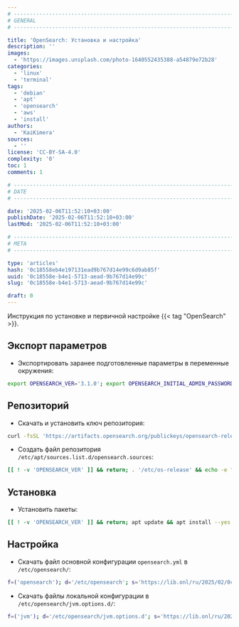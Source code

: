 ```yaml
---
# -------------------------------------------------------------------------------------------------------------------- #
# GENERAL
# -------------------------------------------------------------------------------------------------------------------- #

title: 'OpenSearch: Установка и настройка'
description: ''
images:
  - 'https://images.unsplash.com/photo-1640552435388-a54879e72b28'
categories:
  - 'linux'
  - 'terminal'
tags:
  - 'debian'
  - 'apt'
  - 'opensearch'
  - 'aws'
  - 'install'
authors:
  - 'KaiKimera'
sources:
  - ''
license: 'CC-BY-SA-4.0'
complexity: '0'
toc: 1
comments: 1

# -------------------------------------------------------------------------------------------------------------------- #
# DATE
# -------------------------------------------------------------------------------------------------------------------- #

date: '2025-02-06T11:52:10+03:00'
publishDate: '2025-02-06T11:52:10+03:00'
lastMod: '2025-02-06T11:52:10+03:00'

# -------------------------------------------------------------------------------------------------------------------- #
# META
# -------------------------------------------------------------------------------------------------------------------- #

type: 'articles'
hash: '0c18558eb4e197131ead9b767d14e99c6d9ab85f'
uuid: '0c18558e-b4e1-5713-aead-9b767d14e99c'
slug: '0c18558e-b4e1-5713-aead-9b767d14e99c'

draft: 0
---
```


Инструкция по установке и первичной настройке {{< tag "OpenSearch" >}}.

<!--more-->

## Экспорт параметров

- Экспортировать заранее подготовленные параметры в переменные окружения:

```bash
export OPENSEARCH_VER='3.1.0'; export OPENSEARCH_INITIAL_ADMIN_PASSWORD='PASSWORD'
```

## Репозиторий

- Скачать и установить ключ репозитория:

```bash
curl -fsSL 'https://artifacts.opensearch.org/publickeys/opensearch-release.pgp' | gpg --dearmor -o '/etc/apt/keyrings/opensearch.gpg'
```

- Создать файл репозитория `/etc/apt/sources.list.d/opensearch.sources`:

```bash
[[ ! -v 'OPENSEARCH_VER' ]] && return; . '/etc/os-release' && echo -e "X-Repolib-Name: OpenSearch\nTypes: deb\nURIs: https://artifacts.opensearch.org/releases/bundle/opensearch/${OPENSEARCH_VER%%.*}.x/apt\nSuites: stable\nComponents: main\nSigned-By: /etc/apt/keyrings/opensearch.gpg\n" | tee '/etc/apt/sources.list.d/opensearch.sources' > '/dev/null'
```

## Установка

- Установить пакеты:

```bash
[[ ! -v 'OPENSEARCH_VER' ]] && return; apt update && apt install --yes opensearch=${OPENSEARCH_VER} && apt-mark hold opensearch=${OPENSEARCH_VER}
```

## Настройка

- Скачать файл основной конфигурации `opensearch.yml` в `/etc/opensearch/`:

```bash
f=('opensearch'); d='/etc/opensearch'; s='https://lib.onl/ru/2025/02/0c18558e-b4e1-5713-aead-9b767d14e99c'; for i in "${f[@]}"; do [[ -f "${d}/${i}.yml" && ! -f "${d}/${i}.yml.orig" ]] && mv "${d}/${i}.yml" "${d}/${i}.yml.orig"; curl -fsSLo "${d}/${i}.yml" "${s}/${i}.yml" && chown opensearch:opensearch "${d}/${i}.yml" && chmod 640 "${d}/${i}.yml"; done
```

- Скачать файлы локальной конфигурации в `/etc/opensearch/jvm.options.d/`:

```bash
f=('jvm'); d='/etc/opensearch/jvm.options.d'; s='https://lib.onl/ru/2025/02/0c18558e-b4e1-5713-aead-9b767d14e99c'; for i in "${f[@]}"; do curl -fsSLo "${d}/90-${i}.local.options" "${s}/${i}.options" && chown opensearch:opensearch "${d}/90-${i}.local.options" && chmod 640 "${d}/90-${i}.local.options"; done
```

